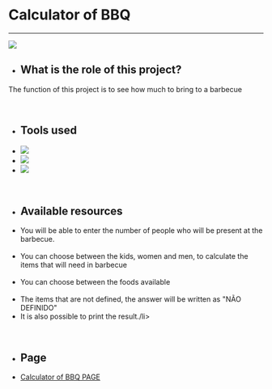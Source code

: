 
<div class="apresentation">

  <h1> Calculator of BBQ </h1>
  <hr>
  <img src="https://media.discordapp.net/attachments/853334473416507394/897268445756940318/template.png?width=1202&height=676"> 
  <br>
  
  <ul><li><h2>What is the role of this project?</li></ul></h2>
  <p>The function of this project is to see how much to bring to a barbecue</p>
  <br>
  
  <ul><li><h2>Tools used</h2></li>
  <li><img src="https://camo.githubusercontent.com/62d37abe760867620e0baea1066303719d630a82936837ba7bff6b0c754e3c9f/68747470733a2f2f696d672e736869656c64732e696f2f62616467652f6a6176617363726970742532302d2532333332333333302e7376673f267374796c653d666f722d7468652d6261646765266c6f676f3d6a617661736372697074266c6f676f436f6c6f723d253233463744463145"></li>
  <li><img src="https://camo.githubusercontent.com/5d3b0191832237fcbfc6d4497524e8bb547c6bfc9eafb738d5205c629d202067/68747470733a2f2f696d672e736869656c64732e696f2f62616467652f68746d6c352532302d2532334533344632362e7376673f267374796c653d666f722d7468652d6261646765266c6f676f3d68746d6c35266c6f676f436f6c6f723d7768697465"></li>
  <li><img src="https://camo.githubusercontent.com/5ed492db9c79ad5990eda7dc80923377f0e7096b18a4d1e9b86c8987dc0e5aa5/68747470733a2f2f696d672e736869656c64732e696f2f62616467652f637373332532302d2532333135373242362e7376673f267374796c653d666f722d7468652d6261646765266c6f676f3d63737333266c6f676f436f6c6f723d7768697465"><br></li>
  </ul>

  <br>
  

  <ul><li><h2>Available resources</h2></li>
  <li>You will be able to enter the number of people who will be present at the barbecue.</li><br>
  <li>You can choose between the kids, women and men, to calculate the items that will need in barbecue</li><br>
  <li>You can choose between the foods available</li><br>
  <li>The items that are not defined, the answer will be written as "NÃO DEFINIDO"</li>
  <li>It is also possible to print the result./li>
  </ul><br>

  <ul><li><h2>Page</h2></li>
  <li><a href="https://voltzwrld.github.io/calculator-of-BBQ/">Calculator of BBQ PAGE</a>

</div>
